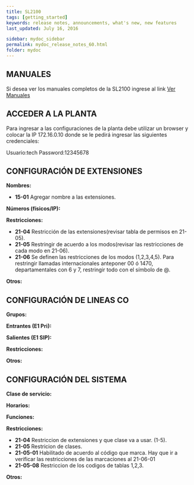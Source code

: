 ```yaml
---
title: SL2100
tags: [getting_started]
keywords: release notes, announcements, what's new, new features
last_updated: July 16, 2016

sidebar: mydoc_sidebar
permalink: mydoc_release_notes_60.html
folder: mydoc
---
```


## MANUALES
Si desea ver los manuales completos de la SL2100 ingrese al link [Ver Manuales](https://drive.google.com/drive/folders/12A8vo8xROqJdaGIwD6x4NSJPwsDGlLmt?usp=sharing "Manuales SL2100")

## ACCEDER A LA PLANTA
Para ingresar a las configuraciones de la planta debe utilizar un browser y colocar la IP 172.16.0.10 donde se le pedirá ingresar las siguientes credenciales:

Usuario:tech
Password:12345678

## CONFIGURACIÓN DE EXTENSIONES
**Nombres:**
*  **15-01** Agregar nombre a las extensiones.

**Números (físicos/IP):**

**Restricciones:**

*  **21-04** Restricción de las extensiones(revisar tabla de permisos en 21-05).
*  **21-05** Restringir de acuerdo a los modos(revisar las restricciones de cada modo en 21-06).
*  **21-06** Se definen las restricciones de los modos (1,2,3,4,5). Para restringir llamadas internacionales anteponer 00 ó 1470, departamentales con 6 y 7, restringir todo con el símbolo de @.

**Otros:**

## CONFIGURACIÓN DE LINEAS CO

**Grupos:**


**Entrantes (E1 Pri):**


**Salientes (E1 SIP):**


**Restricciones:**


**Otros:**




## CONFIGURACIÓN DEL SISTEMA

**Clase de servicio:**


**Horarios:**


**Funciones:**


**Restricciones:**
*  **21-04** Restriccion de extensiones y que clase va a usar. (1-5).
*  **21-05** Restricion de clases.
*  **21-05-01** Habilitado de acuerdo al código que marca.
     Hay que ir a verificar las restricciones de las marcaciones al 21-06-01
*  **21-05-08** Restriccion de los codigos de tablas 1,2,3.


**Otros:**


